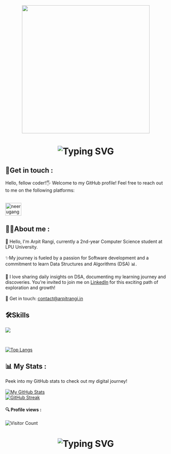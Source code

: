 <div id="header" align="center">
  <img src="https://i.giphy.com/media/v1.Y2lkPTc5MGI3NjExa3Nyc25ycG12cGJzb3BrcjFseTQyanNzbW1mdnJhZzJmNGpvaGs3dCZlcD12MV9pbnRlcm5hbF9naWZfYnlfaWQmY3Q9Zw/L1R1tvI9svkIWwpVYr/giphy.gif"  width="400"/> 
  </div>
  <div align="center"> 
      <h1>  
          <img src="https://readme-typing-svg.herokuapp.com?font=Jetbrains+mono&size=25&duration=3200&color=4FC3F7&center=true&vCenter=true&width=450&lines=Hey..+I'm+Neeru;Welcome+to+my+Github+profile!;Passionate+about+Coding!;Exploring+new+technologies!;Let's+code+together!;Passionate+about+Coding!;" alt="Typing SVG"/> 
      </h1>
  </div>
  
  <h2 >🔗Get in touch :</h2>         
  
  Hello, fellow coder!🖐️ Welcome to my GitHub profile! Feel free to reach out to me on the following platforms: <br> <br>
  <p align="left">
<a href="https://www.linkedin.com/in/arpit-rangi-37957428b" target="blank"><img align="center" src="https://raw.githubusercontent.com/rahuldkjain/github-profile-readme-generator/master/src/images/icons/Social/linked-in-alt.svg" alt="neerugangarh" height="40" width="50" /></a>
</p>
       
           
  <h2 >👩‍💻About me : </h2>
   🌿 Hello, I'm Arpit Rangi, currently a 2nd-year Computer Science student at LPU University.
  <br><br>
  ✨My journey is fueled by a passion for Software development and a commitment to learn Data Structures and Algorithms (DSA) 📊.
  <br><br>
  📅 I love sharing daily insights on DSA, documenting my learning journey and discoveries. You're invited to join me on <a href="https://www.linkedin.com/in/neerugangarh" target="new"> LinkedIn</a> for this exciting path of exploration and growth!
  <br><br>
  📩 Get in touch: 
      <a href="mailto:contact@arpitrangi.in">contact@arpitrangi.in</a>
      <br>
  <h2>🛠️Skills</h2>
  <p>
    <a href="https://skillicons.dev">
      <img margin="8px" src="https://skillicons.dev/icons?i=java,dart,python,c,js" />
    </a>
  </p>
  <br>
      
  [![Top Langs](https://github-readme-stats.vercel.app/api/top-langs/?username=arangi0072&layout=compact&theme=dark&langs_count=10&card_width=445)](https://github.com/anuraghazra/github-readme-stats)
  
  ## 📊 My Stats :
  Peek into my GitHub stats to check out my digital journey! <br> <br>
  [![My GitHub Stats](https://github-readme-stats.vercel.app/api/?username=arangi0072&count_private=true&theme=tokyonight&show_icons=true)](https://github.com/arangi0072) <br>
  [![GitHub Streak](https://github-readme-streak-stats.herokuapp.com?user=arangi0072&theme=dark)](https://git.io/streak-stats)
  
  #### 🔍 Profile views :
  ![Visitor Count](https://profile-counter.glitch.me/{arangi0072}/count.svg)
  
  <div align="center">
      <h1>
          <img src="https://readme-typing-svg.herokuapp.com?font=Jetbrains+mono&size=27&duration=3200&color=3E92CC&center=true&vCenter=true&width=650&lines=Enjoy+Coding..;Code+with+passion+,+create+with+purpose.;Commit+to+your+dreams+,+push+to+GitHub.;Craft+your+dreams+with+code.;Dream+big+,+code+bigger.." alt="Typing SVG"/>
      </h1>
  </div>
